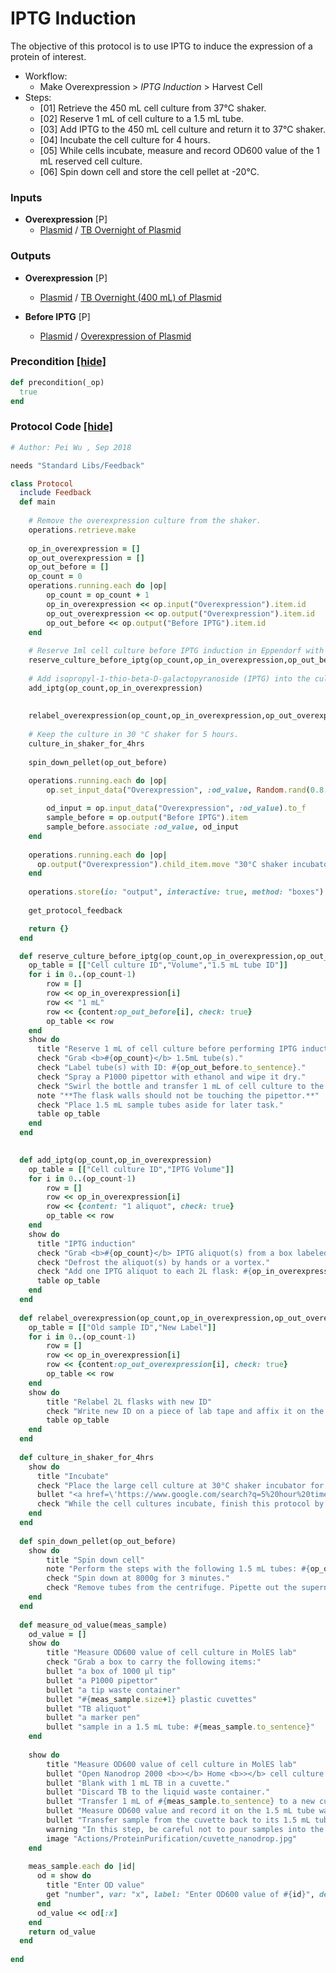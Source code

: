 # IPTG Induction

The objective of this protocol is to use IPTG to induce the expression of a protein of interest.

- Workflow:
  - Make Overexpression > *IPTG Induction* > Harvest Cell
- Steps:
  - [01] Retrieve the 450 mL cell culture from 37°C shaker.
  - [02] Reserve 1 mL of cell culture to a 1.5 mL tube.
  - [03] Add IPTG to the 450 mL cell culture and return it to 37°C shaker.
  - [04] Incubate the cell culture for 4 hours.
  - [05] While cells incubate, measure and record OD600 value of the 1 mL reserved cell culture.
  - [06] Spin down cell and store the cell pellet at -20°C.
### Inputs


- **Overexpression** [P]  
  - <a href='#' onclick='easy_select("Sample Types", "Plasmid")'>Plasmid</a> / <a href='#' onclick='easy_select("Containers", "TB Overnight of Plasmid")'>TB Overnight of Plasmid</a>



### Outputs


- **Overexpression** [P]  
  - <a href='#' onclick='easy_select("Sample Types", "Plasmid")'>Plasmid</a> / <a href='#' onclick='easy_select("Containers", "TB Overnight (400 mL) of Plasmid")'>TB Overnight (400 mL) of Plasmid</a>

- **Before IPTG** [P]  
  - <a href='#' onclick='easy_select("Sample Types", "Plasmid")'>Plasmid</a> / <a href='#' onclick='easy_select("Containers", "Overexpression of Plasmid")'>Overexpression of Plasmid</a>

### Precondition <a href='#' id='precondition'>[hide]</a>
```ruby
def precondition(_op)
  true
end
```

### Protocol Code <a href='#' id='protocol'>[hide]</a>
```ruby
# Author: Pei Wu , Sep 2018

needs "Standard Libs/Feedback"

class Protocol
  include Feedback
  def main
        
    # Remove the overexpression culture from the shaker.
    operations.retrieve.make
        
    op_in_overexpression = []
    op_out_overexpression = []
    op_out_before = []
    op_count = 0
    operations.running.each do |op|
        op_count = op_count + 1
        op_in_overexpression << op.input("Overexpression").item.id
        op_out_overexpression << op.output("Overexpression").item.id
        op_out_before << op.output("Before IPTG").item.id
    end
    
    # Reserve 1ml cell culture before IPTG induction in Eppendorf with design ID
    reserve_culture_before_iptg(op_count,op_in_overexpression,op_out_before)
    
    # Add isopropyl-1-thio-beta-D-galactopyranoside (IPTG) into the culture.
    add_iptg(op_count,op_in_overexpression)
    
    
    relabel_overexpression(op_count,op_in_overexpression,op_out_overexpression)
        
    # Keep the culture in 30 °C shaker for 5 hours.
    culture_in_shaker_for_4hrs
    
    spin_down_pellet(op_out_before)

    operations.running.each do |op|
        op.set_input_data("Overexpression", :od_value, Random.rand(0.8..1.0)) if debug
        
        od_input = op.input_data("Overexpression", :od_value).to_f
        sample_before = op.output("Before IPTG").item
        sample_before.associate :od_value, od_input
    end
    
    operations.running.each do |op|
      op.output("Overexpression").child_item.move "30°C shaker incubator"
    end
    
    operations.store(io: "output", interactive: true, method: "boxes")
    
    get_protocol_feedback

    return {}
  end

  def reserve_culture_before_iptg(op_count,op_in_overexpression,op_out_before)
    op_table = [["Cell culture ID","Volume","1.5 mL tube ID"]]
    for i in 0..(op_count-1)
        row = []
        row << op_in_overexpression[i]
        row << "1 mL"
        row << {content:op_out_before[i], check: true}
        op_table << row
    end
    show do
      title "Reserve 1 mL of cell culture before performing IPTG induction"
      check "Grab <b>#{op_count}</b> 1.5mL tube(s)."
      check "Label tube(s) with ID: #{op_out_before.to_sentence}."
      check "Spray a P1000 pipettor with ethanol and wipe it dry."
      check "Swirl the bottle and transfer 1 mL of cell culture to the corresponding 1.5 mL tube."
      note "**The flask walls should not be touching the pipettor.**"
      check "Place 1.5 mL sample tubes aside for later task."
      table op_table
    end
  end
  

  def add_iptg(op_count,op_in_overexpression)
    op_table = [["Cell culture ID","IPTG Volume"]]
    for i in 0..(op_count-1)
        row = []
        row << op_in_overexpression[i]
        row << {content: "1 aliquot", check: true}
        op_table << row
    end
    show do 
      title "IPTG induction"
      check "Grab <b>#{op_count}</b> IPTG aliquot(s) from a box labeled <b>protein purification</b> in -20°C freezer (B1-165)."
      check "Defrost the aliquot(s) by hands or a vortex."
      check "Add one IPTG aliquot to each 2L flask: #{op_in_overexpression.to_sentence}." 
      table op_table
    end
  end
  
  def relabel_overexpression(op_count,op_in_overexpression,op_out_overexpression)
    op_table = [["Old sample ID","New Label"]]
    for i in 0..(op_count-1)
        row = []
        row << op_in_overexpression[i]
        row << {content:op_out_overexpression[i], check: true}
        op_table << row
    end
    show do
        title "Relabel 2L flasks with new ID"
        check "Write new ID on a piece of lab tape and affix it on the old label (or cross old ID out and then label with new ID)."
        table op_table
    end
  end
  
  def culture_in_shaker_for_4hrs
    show do 
      title "Incubate"
      check "Place the large cell culture at 30°C shaker incubator for 5 hours."
      bullet "<a href=\'https://www.google.com/search?q=5%20hour%20timer\' target=\'_blank\'>Use a 5 hour Google timer</a> to set a reminder, at which point you will start the <b>\'Harvest Cell\'</b> protocol."
      check "While the cell cultures incubate, finish this protocol by completing the remaining tasks."
    end
  end
  
  def spin_down_pellet(op_out_before)
    show do
        title "Spin down cell"
        note "Perform the steps with the following 1.5 mL tubes: #{op_out_before.to_sentence}."
        check "Spin down at 8000g for 3 minutes."
        check "Remove tubes from the centrifuge. Pipette out the supernatant and keep pellet."
    end
  end
  
  def measure_od_value(meas_sample)
    od_value = []
    show do
        title "Measure OD600 value of cell culture in MolES lab"
        check "Grab a box to carry the following items:"
        bullet "a box of 1000 µl tip"
        bullet "a P1000 pipettor" 
        bullet "a tip waste container" 
        bullet "#{meas_sample.size+1} plastic cuvettes"
        bullet "TB aliquot"
        bullet "a marker pen"
        bullet "sample in a 1.5 mL tube: #{meas_sample.to_sentence}"
    end
    
    show do
        title "Measure OD600 value of cell culture in MolES lab"
        bullet "Open Nanodrop 2000 <b>></b> Home <b>></b> cell culture <b>></b> use cuvette <b>></b> pathlength: 10mm <b>></b> stir speed: off"
        bullet "Blank with 1 mL TB in a cuvette."
        bullet "Discard TB to the liquid waste container."
        bullet "Transfer 1 mL of #{meas_sample.to_sentence} to a new cuvette."
        bullet "Measure OD600 value and record it on the 1.5 mL tube wall."
        bullet "Transfer sample from the cuvette back to its 1.5 mL tube."
        warning "In this step, be careful not to pour samples into the liquid waste container. You will need to keep the samples for later task."
        image "Actions/ProteinPurification/cuvette_nanodrop.jpg"
    end
    
    meas_sample.each do |id|
      od = show do
        title "Enter OD value"
        get "number", var: "x", label: "Enter OD600 value of #{id}", default: 0
      end
      od_value << od[:x]
    end
    return od_value
  end
  
end
```
